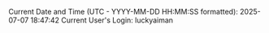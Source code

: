 Current Date and Time (UTC - YYYY-MM-DD HH:MM:SS formatted): 2025-07-07 18:47:42
Current User's Login: luckyaiman
